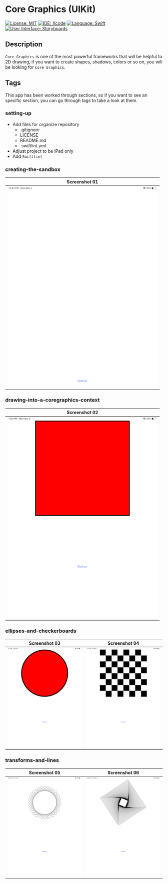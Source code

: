 # Core Graphics (UIKit)
[![License: MIT](https://img.shields.io/badge/License-MIT-yellow.svg)](https://opensource.org/licenses/MIT)
[![IDE: Xcode](https://img.shields.io/badge/IDE-Xcode%2011-blue.svg)](https://developer.apple.com/xcode/)
[![Language: Swift](https://img.shields.io/badge/Language-Swift-red.svg)](https://swift.org/blog/)
[![User Interface: Storyboards](https://img.shields.io/badge/User%20Interface-Storyboards-green)](https://developer.apple.com/xcode/interface-builder/)

## Description
`Core Graphics` is one of the most powerful frameworks that will be helpful to 2D drawing, if you want to create shapes, shadows, colors or so on, you will be looking for `Core Graphics`.

## Tags
This app has been worked through sections, so if you want to see an specific section, you can go through tags to take a look at them.

### setting-up
* Add files for organize repository
    * .gitignore
    * LICENSE
    * README.md
    * .swiftlint.yml
* Adjust project to be iPad only
* Add `Swiftlint`

### creating-the-sandbox
| Screenshot 01 |
| ------------- |
| ![ss01](.screenshots/ss01.png) |

### drawing-into-a-coregraphics-context
| Screenshot 02 |
| ------------- |
| ![ss02](.screenshots/ss02.png) |

### ellipses-and-checkerboards
| Screenshot 03 | Screenshot 04 |
| ------------- | ------------- |
| ![ss03](.screenshots/ss03.png) | ![ss04](.screenshots/ss04.png) |

### transforms-and-lines
| Screenshot 05 | Screenshot 06 |
| ------------- | ------------- |
| ![ss05](.screenshots/ss05.png) | ![ss06](.screenshots/ss06.png) |